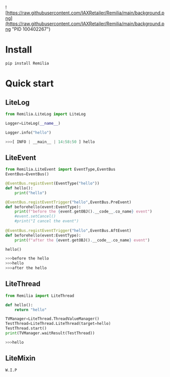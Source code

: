 ![https://raw.githubusercontent.com/IAXRetailer/Remilia/main/background.png](https://raw.githubusercontent.com/IAXRetailer/Remilia/main/background.png "PID 100402267")

# Install

```shell
pip install Remilia
```

# Quick start

## LiteLog

```python
from Remilia.LiteLog import LiteLog

Logger=LiteLog(__name__)

Logger.info("hello")

>>>[ INFO | __main__ | 14:58:50 ] hello
```

## LiteEvent

```python
from Remilia.LiteEvent import EventType,EventBus
EventBus=EventBus()

@EventBus.registEvent(EventType("hello"))
def hello():
    print("hello")

@EventBus.registEventTrigger("hello",EventBus.PreEvent)
def beforehello(event:EventType):
    print(f"before the {event.getOBJ().__code__.co_name} event")
    #event.setCancel()
    #print("I cancel the event")
    
@EventBus.registEventTrigger("hello",EventBus.AftEvent)
def beforehello(event:EventType):
    print(f"after the {event.getOBJ().__code__.co_name} event")

hello()

>>>before the hello
>>>hello
>>>after the hello
```

## LiteThread

```python
from Remilia import LiteThread

def hello():
    return "hello"

TVManager=LiteThread.ThreadValueManager()
TestThread=LiteThread.LiteThread(target=hello)
TestThread.start()
print(TVManager.waitResult(TestThread))

>>>hello
```

## LiteMixin

```python
W.I.P
```